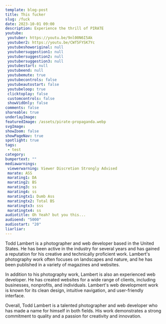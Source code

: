 ```yaml
---
template: blog-post
title: This fucker
slug: /fuck
date: 2023-10-01 09:00
description: Experience the thrill of PIRATE
youtube:
 youtuber: https://youtu.be/9nl00N6I5Ak
 youtuber2: https://youtu.be/CWf5FYSK7Yc
 youtubeshoworiginal: null
 youtubersuggestion1: null
 youtubersuggestion2: null
 youtubersuggestion3: null
 youtubestart: null
 youtubeend: null
 youtubemute: true
 youtubecontrols: false
 youtubeautostart: false
 youtubeloop: true
 clicktoplay: false
 customcontrols: false
 showVidOnly: false
comments: false
shareable: true
underlayImage: 
featuredImage: /assets/pirate-propaganda.webp
svgImage: 
showZoom: false
showPageNav: true
spotlight: true
tags:
 - test
category:
bumpertext: ""
mediawarnings:
 viewerwarning: Viewer Discretion Strongly Advised
 marate: ASS
 marating1: DA
 marating2: BS
 marating3: ss
 marating4: ss
 maratingtx1: Dumb Ass
 maratingtx2: Total BS
 maratingtx3: sss
 maratingtx4: ss
audiotitle: Oh Yeah? but you this...
audioend: "5000"
audiostart: "20"
liarliar: 
---
```


Todd Lambert is a photographer and web developer based in the United States. He has been active in the industry for several years and has gained a reputation for his creative and technically proficient work. Lambert's photography work often focuses on landscapes and nature, and he has been published in a variety of magazines and websites.

In addition to his photography work, Lambert is also an experienced web developer. He has created websites for a wide range of clients, including businesses, nonprofits, and individuals. Lambert's web development work is known for its clean design, intuitive navigation, and user-friendly interface.

Overall, Todd Lambert is a talented photographer and web developer who has made a name for himself in both fields. His work demonstrates a strong commitment to quality and a passion for creativity and innovation.    